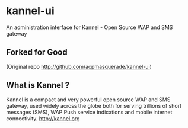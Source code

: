 kannel-ui
=========
An administration interface for Kannel - Open Source WAP and SMS gateway

Forked for Good
------
(Original repo http://github.com/acpmasquerade/kannel-ui)


What is Kannel ?
------
Kannel is a compact and very powerful open source WAP and SMS gateway, 
used widely across the globe both for serving trillions of short messages (SMS), 
WAP Push service indications and mobile internet connectivity.
http://kannel.org
